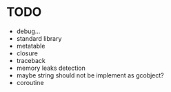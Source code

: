 # TODO
+ debug...
+ standard library
+ metatable
+ closure
+ traceback
+ memory leaks detection
+ maybe string should not be implement as gcobject?
+ coroutine
